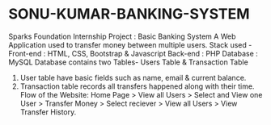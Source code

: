 # SONU-KUMAR-BANKING-SYSTEM
Sparks Foundation Internship Project : Basic Banking System 
A Web Application used to transfer money between multiple users. 
Stack used - Front-end : HTML, CSS, Bootstrap & Javascript Back-end : PHP Database : MySQL 
Database contains two Tables- Users Table & Transaction Table  
1. User table have basic fields such as name, email & current balance. 
2. Transaction table records all transfers happened along with their time. 
Flow of the Website: Home Page > View all Users > Select and View one User > Transfer Money > Select reciever > View all Users > View Transfer History.

